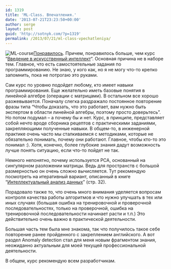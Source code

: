 ```yaml
---
id: 1319
title: 'ML-Class. Впечатления.'
date: '2013-07-21T23:23:50+00:00'
author: serge
layout: post
guid: 'http://sotnyk.com/?p=1319'
permalink: /2013/07/21/ml-class-vpechatleniya/
---
```


![ML-course](https://sotnyk.github.io/wp-content/uploads/2013/05/ML-course-300x267.jpg)[Понравилось](https://class.coursera.org/ml-003/class/index). Причем, понравилось больше, чем курс “[Введение в искусственный интеллект](https://www.udacity.com/course/cs271)“. Основная причина не в наборе тем. Главное, что есть самостоятельные задания по программированию. Не знаю, у кого как, но я не могу что-то крепко запомнить, пока не потрогаю это руками.

Сам курс по уровню подойдет любому, кто имеет навыки программирования. Еще желательно иметь базовые понятия в линейной алгебре (операции с матрицами). В остальном все хорошо разжевывается. Поначалу слегка раздражало постоянное повторение фразы типа “Чтобы доказать, что это работает, вам нужно быть экспертом в области линейной алгебры, поэтому просто доверьтесь”. Но потом подумал – а почему бы и нет. Курс, в принципе, представляет собой нечто вроде сборника рецептов с практическими заданиями, закрепляющими полученные навыки. В общем-то, в инженерной практике очень часто мы сталкиваемся с методиками, которые не обязательно понимать, почему они работают. Главное, чтобы кто-то это понимал :). Хотя, конечно, более глубокие знания дадут возможность лучше понять ситуацию, если что-то пойдет не так.

Немного непонятно, почему используется PCA, основанный на сингулярном разложении матрицы. Ведь для пространств с большой размерностью он очень сложно вычисляется. Тут рекомендую посмотреть на итеративный вариант, описанный в книге “[Интеллектуальный анализ данных](http://goo.gl/XfHwc)” (стр. 32).

Порадовало также то, что очень много внимания уделяется вопросам контроля качества работы алгоритмов и что нужно улучшать в тех или иных случаях (большая ошибка на тренировочной и проверочной последовательностях, только на проверочной, ошибка на тренировочной последовательности начинает расти и т.п.) Это действительно очень важно в практической деятельности.

Большая часть тем была мне знакома, так что получилось такое себе повторение ранее пройденного с закреплением английского. А вот раздел Anomaly detection стал для меня новым фрагментом знания, неожиданно актуальным для моей текущей профессиональной деятельности.

В общем, курс рекомендую всем разработчикам.